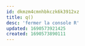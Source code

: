```yaml
---
id: dkmzm4cmnhbkczk6k3912xz
title: q()
desc: 'fermer la console R'
updated: 1690573921425
created: 1690573890111
---
```



